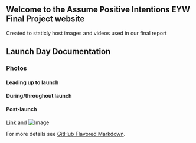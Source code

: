 ## Welcome to the Assume Positive Intentions EYW Final Project website

Created to staticly host images and videos used in our final report

## Launch Day Documentation

### Photos
#### Leading up to launch
#### During/throughout launch
#### Post-launch
[Link](url) and ![Image](src)


For more details see [GitHub Flavored Markdown](https://guides.github.com/features/mastering-markdown/).
